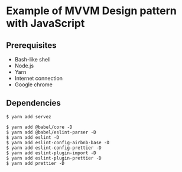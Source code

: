 # Example of MVVM Design pattern with JavaScript

## Prerequisites
- Bash-like shell
- Node.js
- Yarn
- Internet connection
- Google chrome

## Dependencies
```
$ yarn add servez

$ yarn add @babel/core -D
$ yarn add @babel/eslint-parser -D
$ yarn add eslint -D
$ yarn add eslint-config-airbnb-base -D
$ yarn add eslint-config-prettier -D
$ yarn add eslint-plugin-import -D
$ yarn add eslint-plugin-prettier -D
$ yarn add prettier -D
```
